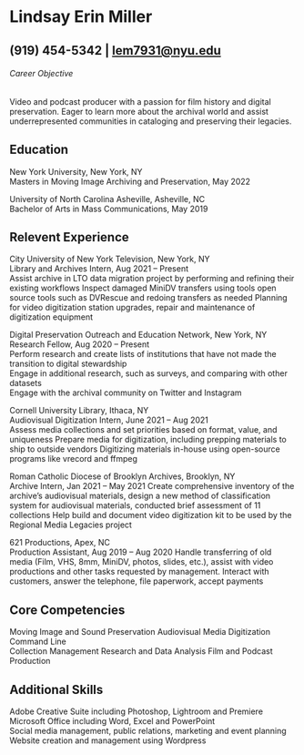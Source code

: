 # Lindsay Erin Miller  

## (919) 454-5342 | lem7931@nyu.edu 

###### Career Objective  

Video and podcast producer with a passion for film history and digital preservation. Eager to learn more about the archival world and assist underrepresented communities in cataloging and preserving their legacies.  

## Education  

New York University, New York, NY  
Masters in Moving Image Archiving and Preservation, May 2022  

University of North Carolina Asheville, Asheville, NC  
Bachelor of Arts in Mass Communications, May 2019  

## Relevent Experience  

City University of New York Television, New York, NY  
Library and Archives Intern, Aug 2021 – Present  
Assist archive in LTO data migration project by performing and refining their existing workflows
Inspect damaged MiniDV transfers using tools open source tools such as DVRescue and redoing transfers as needed 
Planning for video digitization station upgrades, repair and maintenance of digitization equipment

Digital Preservation Outreach and Education Network, New York, NY  
Research Fellow, Aug 2020 – Present  
Perform research and create lists of institutions that have not made the transition to digital stewardship  
Engage in additional research, such as surveys, and comparing with other datasets  
Engage with the archival community on Twitter and Instagram 

Cornell University Library, Ithaca, NY  
Audiovisual Digitization Intern, June 2021 – Aug 2021  
Assess media collections and set priorities based on format, value, and uniqueness 
Prepare media for digitization, including prepping materials to ship to outside vendors 
Digitizing materials in-house using open-source programs like vrecord and ffmpeg 

Roman Catholic Diocese of Brooklyn Archives, Brooklyn, NY  
Archive Intern, Jan 2021 – May 2021 
Create comprehensive inventory of the archive’s audiovisual materials, design a new method of  classification system for audiovisual materials, conducted brief assessment of 11 collections
Help build and document video digitization kit to be used by the Regional Media Legacies project  

621 Productions, Apex, NC  
Production Assistant, Aug 2019 – Aug 2020 
Handle transferring of old media (Film, VHS, 8mm, MiniDV, photos, slides, etc.), assist with video productions and other tasks requested by management.
Interact with customers, answer the telephone, file paperwork, accept payments

## Core Competencies   					
Moving Image and Sound Preservation 
Audiovisual Media Digitization
Command Line  
Collection Management
Research and Data Analysis 
Film and Podcast Production  

## Additional Skills  
Adobe Creative Suite including Photoshop, Lightroom and Premiere  
Microsoft Office including Word, Excel and PowerPoint  
Social media management, public relations, marketing and event planning 
Website creation and management using Wordpress 


